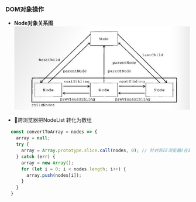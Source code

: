 ### DOM对象操作

 - **Node对象关系图**
  ![node](../../images/Node.png)

 - 跨浏览器把NodeList 转化为数组
```js
  const convertToArray = nodes => {
    array = null;
    try {
      array = Array.prototype.slice.call(nodes, 0); // 针对非IE浏览器(在IE8以前 不支持这句代码)
    } catch (err) {
      array = new Array();
      for (let i = 0; i < nodes.length; i++) {
        array.push(nodes[i]);
      }
    }
  }
```